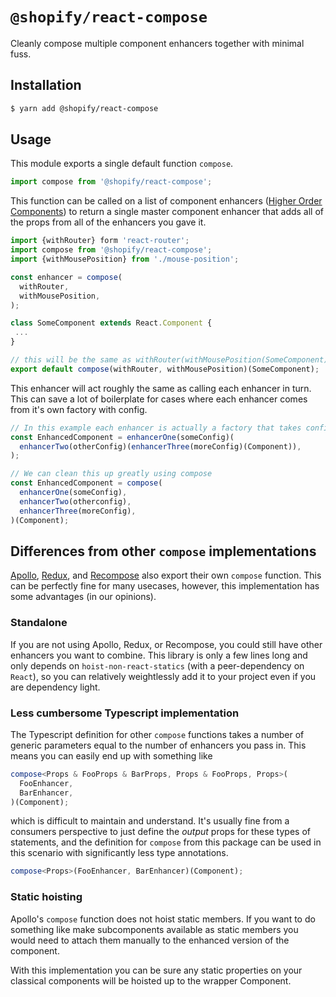 # `@shopify/react-compose`

Cleanly compose multiple component enhancers together with minimal fuss.

## Installation

```bash
$ yarn add @shopify/react-compose
```

## Usage

This module exports a single default function `compose`.

```ts
import compose from '@shopify/react-compose';
```

This function can be called on a list of component enhancers ([Higher Order Components](https://reactjs.org/docs/higher-order-components.html)) to return a single master component enhancer that adds all of the props from all of the enhancers you gave it.

```ts
import {withRouter} form 'react-router';
import compose from '@shopify/react-compose';
import {withMousePosition} from './mouse-position';

const enhancer = compose(
  withRouter,
  withMousePosition,
);

class SomeComponent extends React.Component {
 ...
}

// this will be the same as withRouter(withMousePosition(SomeComponent))
export default compose(withRouter, withMousePosition)(SomeComponent);
```

This enhancer will act roughly the same as calling each enhancer in turn. This can save a lot of boilerplate for cases where each enhancer comes from it's own factory with config.

```ts
// In this example each enhancer is actually a factory that takes config.
const EnhancedComponent = enhancerOne(someConfig)(
  enhancerTwo(otherConfig)(enhancerThree(moreConfig)(Component)),
);

// We can clean this up greatly using compose
const EnhancedComponent = compose(
  enhancerOne(someConfig),
  enhancerTwo(otherconfig),
  enhancerThree(moreConfig),
)(Component);
```

## Differences from other `compose` implementations

[Apollo](https://www.apollographql.com/docs/react/api/react-apollo.html#compose), [Redux](https://redux.js.org/api-reference/compose), and [Recompose](https://github.com/acdlite/recompose/blob/master/docs/API.md) also export their own `compose` function. This can be perfectly fine for many usecases, however, this implementation has some advantages (in our opinions).

### Standalone

If you are not using Apollo, Redux, or Recompose, you could still have other enhancers you want to combine. This library is only a few lines long and only depends on `hoist-non-react-statics` (with a peer-dependency on `React`), so you can relatively weightlessly add it to your project even if you are dependency light.

### Less cumbersome Typescript implementation

The Typescript definition for other `compose` functions takes a number of generic parameters equal to the number of enhancers you pass in. This means you can easily end up with something like

```ts
compose<Props & FooProps & BarProps, Props & FooProps, Props>(
  FooEnhancer,
  BarEnhancer,
)(Component);
```

which is difficult to maintain and understand. It's usually fine from a consumers perspective to just define the _output_ props for these types of statements, and the definition for `compose` from this package can be used in this scenario with significantly less type annotations.

```ts
compose<Props>(FooEnhancer, BarEnhancer)(Component);
```

### Static hoisting

Apollo's `compose` function does not hoist static members. If you want to do something like make subcomponents available as static members you would need to attach them manually to the enhanced version of the component.

With this implementation you can be sure any static properties on your classical components will be hoisted up to the wrapper Component.
